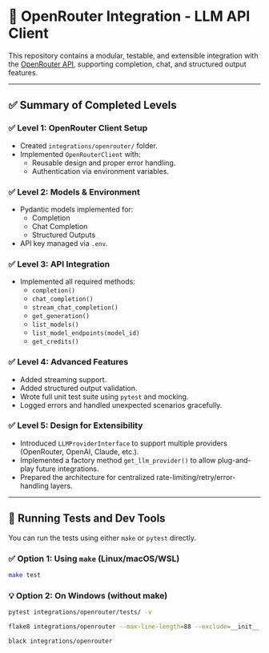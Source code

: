 # 🧠 OpenRouter Integration - LLM API Client

This repository contains a modular, testable, and extensible integration with the [OpenRouter API](https://openrouter.ai/), supporting completion, chat, and structured output features.

---

## ✅ Summary of Completed Levels

### ✅ **Level 1: OpenRouter Client Setup**
- Created `integrations/openrouter/` folder.
- Implemented `OpenRouterClient` with:
  - Reusable design and proper error handling.
  - Authentication via environment variables.

### ✅ **Level 2: Models & Environment**
- Pydantic models implemented for:
  - Completion
  - Chat Completion
  - Structured Outputs
- API key managed via `.env`.

### ✅ **Level 3: API Integration**
- Implemented all required methods:
  - `completion()`
  - `chat_completion()`
  - `stream_chat_completion()`
  - `get_generation()`
  - `list_models()`
  - `list_model_endpoints(model_id)`
  - `get_credits()`

### ✅ **Level 4: Advanced Features**
- Added streaming support.
- Added structured output validation.
- Wrote full unit test suite using `pytest` and mocking.
- Logged errors and handled unexpected scenarios gracefully.

### ✅ **Level 5: Design for Extensibility**
- Introduced `LLMProviderInterface` to support multiple providers (OpenRouter, OpenAI, Claude, etc.).
- Implemented a factory method `get_llm_provider()` to allow plug-and-play future integrations.
- Prepared the architecture for centralized rate-limiting/retry/error-handling layers.

---

## 🧪 Running Tests and Dev Tools

You can run the tests using either `make` or `pytest` directly.

### ✅ Option 1: Using `make` (Linux/macOS/WSL)

```bash
make test
```

### 💡 Option 2: On Windows (without make)

```bash
pytest integrations/openrouter/tests/ -v

flake8 integrations/openrouter --max-line-length=88 --exclude=__init__.py

black integrations/openrouter
```